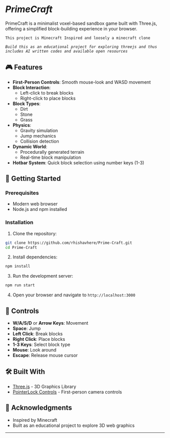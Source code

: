 # ***PrimeCraft*** 


PrimeCraft is a minimalist voxel-based sandbox game built with Three.js, offering a simplified block-building experience in your browser.

```This project is Minecraft Inspired and loosely a minecraft clone```

*`Build this as an educational project for exploring threejs and thus includes AI written codes and available open resources`*


## 🎮 Features

- **First-Person Controls**: Smooth mouse-look and WASD movement
- **Block Interaction**: 
  - Left-click to break blocks
  - Right-click to place blocks
- **Block Types**: 
  - Dirt
  - Stone
  - Grass
- **Physics**: 
  - Gravity simulation
  - Jump mechanics
  - Collision detection
- **Dynamic World**: 
  - Procedurally generated terrain
  - Real-time block manipulation
- **Hotbar System**: Quick block selection using number keys (1-3)

## 🚀 Getting Started

### Prerequisites
- Modern web browser
- Node.js and npm installed

### Installation
1. Clone the repository:
```bash
git clone https://github.com/rhishavhere/Prime-Craft.git
cd Prime-Craft
```

2. Install dependencies:
```bash
npm install
```

3. Run the development server:
```bash
npm run start
```

4. Open your browser and navigate to `http://localhost:3000`

## 🎯 Controls

- **W/A/S/D** or **Arrow Keys**: Movement
- **Space**: Jump
- **Left Click**: Break blocks
- **Right Click**: Place blocks
- **1-3 Keys**: Select block type
- **Mouse**: Look around
- **Escape**: Release mouse cursor

## 🛠️ Built With

- [Three.js](https://threejs.org/) - 3D Graphics Library
- [PointerLock Controls](https://threejs.org/docs/#examples/en/controls/PointerLockControls) - First-person camera controls



## 👏 Acknowledgments

- Inspired by Minecraft
- Built as an educational project to explore 3D web graphics

---
